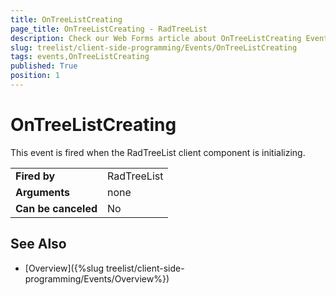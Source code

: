 ```yaml
---
title: OnTreeListCreating
page_title: OnTreeListCreating - RadTreeList
description: Check our Web Forms article about OnTreeListCreating Event.
slug: treelist/client-side-programming/Events/OnTreeListCreating
tags: events,OnTreeListCreating
published: True
position: 1
---
```


# OnTreeListCreating


This event is fired when the RadTreeList client component is initializing.


| | |
| ------ | ------ |
| **Fired by** | RadTreeList |
| **Arguments** | none |
| **Can be canceled** | No |



## See Also

 * [Overview]({%slug treelist/client-side-programming/Events/Overview%})
 
 
 
